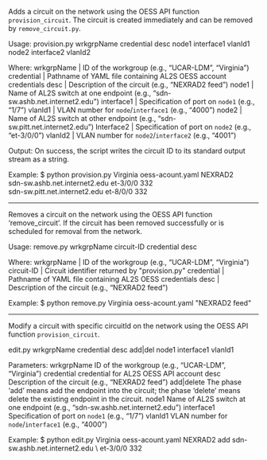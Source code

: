 Adds a circuit on the network using the OESS API function `provision_circuit`.
The circuit is created immediately and can be removed by `remove_circuit.py`.

Usage: provision.py wrkgrpName credential desc node1 interface1 vlanId1 node2 interface2 vlanId2 

Where:
wrkgrpName | ID of the workgroup (e.g., “UCAR-LDM”, “Virginia”)
credential | Pathname of YAML file containing AL2S OESS account credentials
desc       | Description of the circuit (e.g., “NEXRAD2 feed”) 
node1      | Name of AL2S switch at one endpoint (e.g., “sdn-sw.ashb.net.internet2.edu”)
interface1 | Specification of port on `node1` (e.g., “1/7”)
vlanId1    | VLAN number for `node`/`interface1` (e.g., “4000”)
node2      | Name of AL2S switch at other endpoint (e.g., “sdn-sw.pitt.net.internet2.edu”)
Interface2 | Specification of port on `node2` (e.g., “et-3/0/0”)
vlanId2    | VLAN number for `node2`/`interface2` (e.g., “4001”)

Output:
On success, the script writes the circuit ID to its standard output stream as a string.

Example:
$ python provision.py Virginia oess-acount.yaml NEXRAD2 \
sdn-sw.ashb.net.internet2.edu et-3/0/0 332 \
sdn-sw.pitt.net.internet2.edu et-8/0/0 332
__________________________________________________________________________

Removes a circuit on the network using the OESS API function ‘remove_circuit’. 
If the circuit has been removed successfully or is scheduled for removal from
the network.

Usage: remove.py wrkgrpName circuit-ID credential desc

Where:
wrkgrpName | ID of the workgroup (e.g., “UCAR-LDM”, “Virginia”)
circuit-ID | Circuit identifier returned by "provision.py"
credential | Pathname of YAML file containing AL2S OESS credentials
desc       | Description of the circuit (e.g., “NEXRAD2 feed”)

Example:
$ python remove.py <circuit-ID> Virginia oess-acount.yaml "NEXRAD2 feed"
__________________________________________________________________________

Modify a circuit with specific circuitId on the network using the OESS API
function `provision_circuit`.

edit.py wrkgrpName credential desc add|del node1 interface1 vlanId1 

Parameters:
wrkgrpName
ID of the workgroup (e.g., “UCAR-LDM”, “Virginia”)
credential
credential for AL2S OESS API account
desc
Description of the circuit (e.g., “NEXRAD2 feed”)
add|delete
The phase ‘add’ means add the endpoint into the circuit; the phase ‘delete’ means delete the existing endpoint in the circuit.
node1
Name of AL2S switch at one endpoint (e.g., “sdn-sw.ashb.net.internet2.edu”)
interface1
Specification of port on `node1` (e.g., “1/7”)
vlanId1
VLAN number for `node`/`interface1` (e.g., “4000”)

Example:
$ python edit.py Virginia oess-acount.yaml NEXRAD2 add sdn-sw.ashb.net.internet2.edu \ et-3/0/0 332
